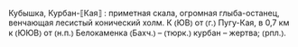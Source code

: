 ---
---

Кубышка, Курбан-⟦Кая⟧
: приметная скала, огромная глыба-останец, венчающая лесистый конический холм. К ⦅ЮВ⦆ от ⦅г.⦆ Пугу-Кая, в 0,7 км к ⦅ЮЮВ⦆ от ⦅н.п.⦆ Белокаменка ⦅Бахч.⦆ – ⦅тюрк.⦆ курбан – жертва; ⦅рпл.⦆.
